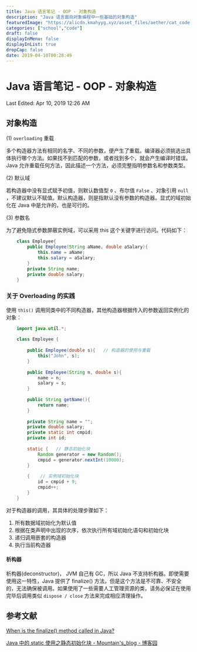 ```yaml
---
title: Java 语言笔记 - OOP - 对象构造
description: "Java 语言面向对象编程中一些基础的对象构造"
featuredImage: "https://alicdn.kmahyyg.xyz/asset_files/aether/cat_code.webp"
categories: ["school","code"]
draft: false
displayInMenu: false
displayInList: true
dropCap: false
date: 2019-04-10T00:28:49
---
```


# Java 语言笔记 - OOP - 对象构造

Last Edited: Apr 10, 2019 12:26 AM

## 对象构造

(1) `overloading` 重载

多个构造器方法有相同的名字、不同的参数，便产生了重载。编译器必须挑选出具体执行哪个方法。如果找不到匹配的参数，或者找到多个，就会产生编译时错误。 Java 允许重载任何方法，因此描述一个方法，必须完整指明参数名和参数类型。

(2) 默认域

若构造器中没有显式赋予初值，则默认数值型 `0` 、布尔值 `False` 、对象引用 `null` ，不建议默认不赋值。默认构造器，则是指默认没有参数的构造器。显式的域初始化在 Java 中是允许的，也是可行的。

(3) 参数名

为了避免隐式参数屏蔽实例域，可以采用 this 这个关键字进行访问。代码如下：

```java
    class Employee{
    	public Employee(String aName, double aSalary){
    		this.name = aName;
    		this.salary = aSalary;
    	}
    	private String name;
    	private double salary;
    }
```

### 关于 Overloading 的实践

使用 `this()` 调用同类中的不同构造器，其他构造器根据传入的参数返回实例化的对象：

```java
    import java.util.*;
    
    class Employee {
    
    	public Employee(double s){   // 构造器的使用与重载
    		this("John", s);
    	}
    
    	public Employee(String n, double s){
    		name = n;
    		salary = s;
    	}
    	
    	public String getName(){
    		return name;
    	}
    
    	private String name = "";
    	private double salary;
    	private static int cmpid;
    	private int id;
    	
    	static {   // 静态初始化块
    		Random generator = new Random();
    		cmpid = generator.nextInt(10000);
    	}
    
    	{    // 实例域初始化块
    		id = cmpid + 9;
    		cmpid++;
    	}
    }
```

对于构造器的调用，其具体的处理步骤如下：

1. 所有数据域初始化为默认值
2. 根据在类声明中出现的次序，依次执行所有域初始化语句和初始化块
3. 递归调用嵌套的构造器
4. 执行当前构造器

#### 析构器

析构器(deconstructor)， JVM 自己有 GC，所以 Java  不支持析构器。即使需要使用这一特性，Java 提供了 finalize() 方法，但是这个方法是不可靠、不安全的，无法确保被调用。如果使用了一些需要人工管理资源的类，请务必保证在使用完毕后调用类似 `dispose / close` 方法来完成相应清理操作。

## 参考文献

[When is the finalize() method called in Java?](https://stackoverflow.com/questions/2506488/when-is-the-finalize-method-called-in-java)

[Java 中的 static 使用之静态初始化块 - Mountain's_blog - 博客园](https://www.cnblogs.com/100thMountain/p/5374423.html)

